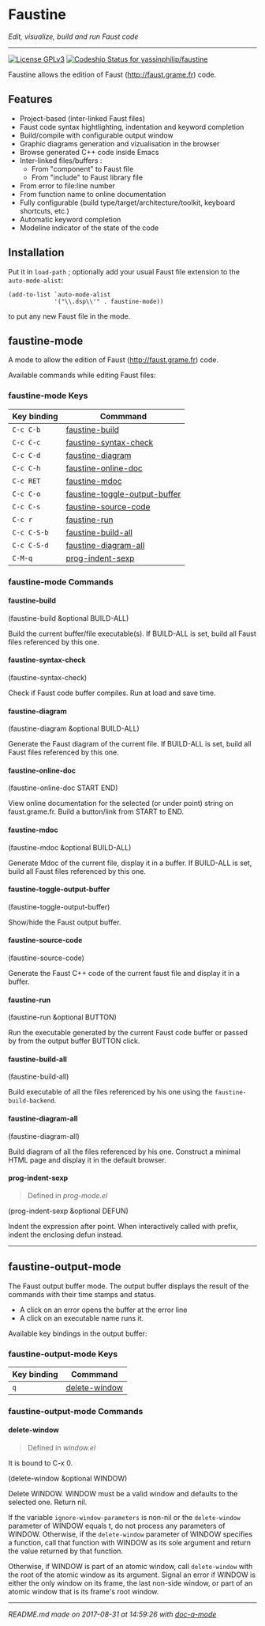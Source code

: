 # Faustine
 *Edit, visualize, build and run Faust code*
___
[![License GPLv3](https://img.shields.io/badge/license-GPL_v3-green.svg)](http://www.gnu.org/licenses/gpl-3.0.html) [![Codeship Status for yassinphilip/faustine](https://app.codeship.com/projects/c2385cd0-5dc6-0135-04b2-0a800465306c/status?branch=master)](https://app.codeship.com/projects/238325)


Faustine allows the edition of Faust (http://faust.grame.fr) code. 

## Features

- Project-based (inter-linked Faust files)
- Faust code syntax hightlighting, indentation and keyword completion
- Build/compile with configurable output window
- Graphic diagrams generation and vizualisation in the browser
- Browse generated C++ code inside Emacs
- Inter-linked files/buffers :
    - From "component" to Faust file
    - From "include" to Faust library file
- From error to file:line number
- From function name to online documentation
- Fully configurable (build type/target/architecture/toolkit, keyboard shortcuts, etc.)
- Automatic keyword completion
- Modeline indicator of the state of the code

## Installation

Put it in `load-path` ; optionally add your usual Faust file
extension to the `auto-mode-alist`:
```
(add-to-list `auto-mode-alist
             '("\\.dsp\\'" . faustine-mode))
```
to put any new Faust file in the mode.

## faustine-mode
A mode to allow the edition of Faust (http://faust.grame.fr) code.

Available commands while editing Faust files:


### faustine-mode Keys

Key binding  | Commmand 
------------- | ------------- 
`C-c C-b` | [faustine-build](#markdown-header-faustine-build)
`C-c C-c` | [faustine-syntax-check](#markdown-header-faustine-syntax-check)
`C-c C-d` | [faustine-diagram](#markdown-header-faustine-diagram)
`C-c C-h` | [faustine-online-doc](#markdown-header-faustine-online-doc)
`C-c RET` | [faustine-mdoc](#markdown-header-faustine-mdoc)
`C-c C-o` | [faustine-toggle-output-buffer](#markdown-header-faustine-toggle-output-buffer)
`C-c C-s` | [faustine-source-code](#markdown-header-faustine-source-code)
`C-c r` | [faustine-run](#markdown-header-faustine-run)
`C-c C-S-b` | [faustine-build-all](#markdown-header-faustine-build-all)
`C-c C-S-d` | [faustine-diagram-all](#markdown-header-faustine-diagram-all)
`C-M-q` | [prog-indent-sexp](#markdown-header-prog-indent-sexp)

### faustine-mode Commands
#### faustine-build

(faustine-build &optional BUILD-ALL)

Build the current buffer/file executable(s).
If BUILD-ALL is set, build all Faust files referenced by this one.

#### faustine-syntax-check

(faustine-syntax-check)

Check if Faust code buffer compiles.
Run at load and save time.

#### faustine-diagram

(faustine-diagram &optional BUILD-ALL)

Generate the Faust diagram of the current file.
If BUILD-ALL is set, build all Faust files referenced by this one.

#### faustine-online-doc

(faustine-online-doc START END)

View online documentation for the selected (or under point)
string on faust.grame.fr.
Build a button/link from START to END.

#### faustine-mdoc

(faustine-mdoc &optional BUILD-ALL)

Generate Mdoc of the current file, display it in a buffer.
If BUILD-ALL is set, build all Faust files referenced by this one.

#### faustine-toggle-output-buffer

(faustine-toggle-output-buffer)

Show/hide the Faust output buffer.

#### faustine-source-code

(faustine-source-code)

Generate the Faust C++ code of the current faust file and
display it in a buffer.

#### faustine-run

(faustine-run &optional BUTTON)

Run the executable generated by the current Faust code buffer
or passed by from the output buffer BUTTON click.

#### faustine-build-all

(faustine-build-all)

Build executable of all the files referenced by his one
using the `faustine-build-backend`.

#### faustine-diagram-all

(faustine-diagram-all)

Build diagram of all the files referenced by his one.
Construct a minimal HTML page and display it in the default browser.

#### prog-indent-sexp
> Defined in *prog-mode.el*


(prog-indent-sexp &optional DEFUN)

Indent the expression after point.
When interactively called with prefix, indent the enclosing defun
instead.


___
## faustine-output-mode
The Faust output buffer mode. 
The output buffer displays the result of the commands with their time stamps and status. 

- A click on an error opens the buffer at the error line
- A click on an executable name runs it.

Available key bindings in the output buffer:


### faustine-output-mode Keys

Key binding  | Commmand 
------------- | ------------- 
`q` | [delete-window](#markdown-header-delete-window)

### faustine-output-mode Commands
#### delete-window
> Defined in *window.el*


It is bound to C-x 0.

(delete-window &optional WINDOW)

Delete WINDOW.
WINDOW must be a valid window and defaults to the selected one.
Return nil.

If the variable `ignore-window-parameters` is non-nil or the
`delete-window` parameter of WINDOW equals t, do not process any
parameters of WINDOW.  Otherwise, if the `delete-window`
parameter of WINDOW specifies a function, call that function with
WINDOW as its sole argument and return the value returned by that
function.

Otherwise, if WINDOW is part of an atomic window, call
`delete-window` with the root of the atomic window as its
argument.  Signal an error if WINDOW is either the only window on
its frame, the last non-side window, or part of an atomic window
that is its frame's root window.


___
*README.md made on 2017-08-31 at 14:59:26 with [doc-a-mode](https://bitbucket.org/yassinphilip/doc-a-mode)*